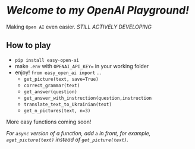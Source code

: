 # _Welcome to my OpenAI Playground!_

Making `Open AI` even easier.
_STILL ACTIVELY DEVELOPING_

## How to play

- `pip install easy-open-ai`
- make `.env` with `OPENAI_API_KEY=` in your working folder
- enjoy! `from easy_open_ai import` ...
  - `get_picture(text, save=True)`
  - `correct_grammar(text)`
  - `get_answer(question)`
  - `get_answer_with_instruction(question,instruction`
  - `translate_text_to_Ukrainian(text)`
  - `get_n_pictures(text, n=3)`

More easy functions coming soon!

_For `async` version of a function, add `a` in front, for example, `aget_picture(text)` instead of `get_picture(text)`._

